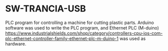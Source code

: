 # SW-TRANCIA-USB

PLC program for controlling a machine for cutting plastic parts. Arduino software was used to write the PLC program, and Ethernet PLC (M-duino) https://www.industrialshields.com/shop/category/controllers-cpu-ios-com-plc-ethernet-controller-family-ethernet-plc-m-duino-1
was used as hardware.
